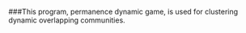 

###This program, permanence dynamic game, is used for clustering dynamic overlapping communities.
